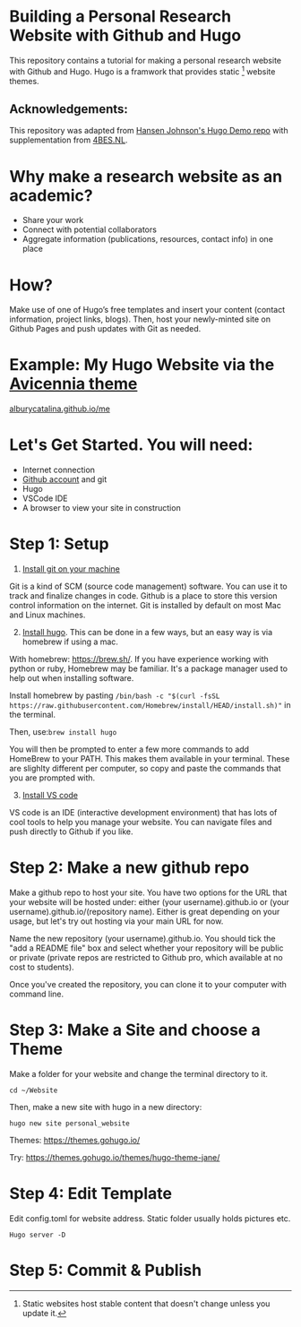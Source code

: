 # Building a Personal Research Website with Github and Hugo
This repository contains a tutorial for making a personal research website with Github and Hugo. Hugo is a framwork that provides static [^1] website themes. 

[^1]: Static websites host stable content that doesn't change unless you update it.

## Acknowledgements: 
This repository was adapted from [Hansen Johnson's Hugo Demo repo](https://github.com/hansenjohnson/hugo-demo) with supplementation from  [4BES.NL](https://4bes.nl/2021/08/29/create-a-website-with-hugo-and-github-pages/). 

# Why make a research website as an academic?
- Share your work
- Connect with potential collaborators
- Aggregate information (publications, resources, contact info) in one place


# How?
Make use of one of Hugo’s free templates and insert your content (contact information, project links, blogs). Then, host your newly-minted site on Github Pages and push updates with Git as needed. 


# Example: My Hugo Website via the [Avicennia theme](https://github.com/hadisinaee/avicenna)

[alburycatalina.github.io/me](alburycatalina.github.io/me)

# Let's Get Started. You will need:
- Internet connection
- [Github account](https://github.com/) and git
- Hugo
- VSCode IDE
- A browser to view your site in construction


# Step 1: Setup
1. [Install git on your machine](https://git-scm.com/book/en/v2/Getting-Started-Installing-Git)

Git is a kind of SCM (source code management) software. You can use it to track and finalize changes in code. Github is a place to store this version control information on the internet. Git is installed by default on most Mac and Linux machines. 

2. [Install hugo](https://gohugo.io/getting-started/installing/). This can be done in a few ways, but an easy way is via homebrew if using a mac. 
  
  With homebrew: https://brew.sh/. If you have experience working with python or ruby, Homebrew may be familiar. It's a package manager used to help out when installing software. 
  
  Install homebrew by pasting `/bin/bash -c "$(curl -fsSL https://raw.githubusercontent.com/Homebrew/install/HEAD/install.sh)"` in the terminal.
  
  Then, use:`brew install hugo`
  
  You will then be prompted to enter a few more commands to add HomeBrew to your PATH. This makes them available in your terminal. These are slighlty different per computer, so copy and paste the commands that you are prompted with. 
  
  
3. [Install VS code](https://code.visualstudio.com/)

VS code is an IDE (interactive development environment) that has lots of cool tools to help you manage your website. You can navigate files and push directly to Github if you like. 


# Step 2: Make a new github repo 

Make a github repo to host your site. You have two options for the URL that your website will be hosted under: either (your username).github.io or (your username).github.io/(repository name). Either is great depending on your usage, but let's try out hosting via your main URL for now. 
  
 Name the new repository (your username).github.io. You should tick the "add a README file" box and select whether your repository will be public or private (private repos are restricted to Github pro, which available at no cost to students). 
 
 Once you've created the repository, you can clone it to your computer with command line. 
  
  
  
 # Step 3: Make a Site and choose a Theme

Make a folder for your website and change the terminal directory to it.

`cd ~/Website`

Then, make a new site with hugo in a new directory:

`hugo new site personal_website`

Themes: https://themes.gohugo.io/

Try: https://themes.gohugo.io/themes/hugo-theme-jane/







# Step 4: Edit Template

Edit config.toml for website address. Static folder usually holds pictures etc. 


`Hugo server -D`

# Step 5: Commit & Publish


